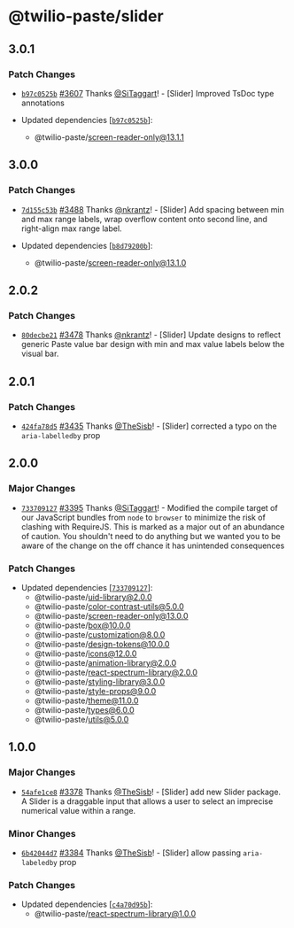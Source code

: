 # @twilio-paste/slider

## 3.0.1

### Patch Changes

- [`b97c0525b`](https://github.com/twilio-labs/paste/commit/b97c0525b7c3211cdb02808f07d45cb7106438f9) [#3607](https://github.com/twilio-labs/paste/pull/3607) Thanks [@SiTaggart](https://github.com/SiTaggart)! - [Slider] Improved TsDoc type annotations

- Updated dependencies [[`b97c0525b`](https://github.com/twilio-labs/paste/commit/b97c0525b7c3211cdb02808f07d45cb7106438f9)]:
  - @twilio-paste/screen-reader-only@13.1.1

## 3.0.0

### Patch Changes

- [`7d155c53b`](https://github.com/twilio-labs/paste/commit/7d155c53b63e0ad6a9914aed6309f3703d371848) [#3488](https://github.com/twilio-labs/paste/pull/3488) Thanks [@nkrantz](https://github.com/nkrantz)! - [Slider] Add spacing between min and max range labels, wrap overflow content onto second line, and right-align max range label.

- Updated dependencies [[`b8d79200b`](https://github.com/twilio-labs/paste/commit/b8d79200b03d2bef7e0f2106ea1ab2bc6335bc85)]:
  - @twilio-paste/screen-reader-only@13.1.0

## 2.0.2

### Patch Changes

- [`80decbe21`](https://github.com/twilio-labs/paste/commit/80decbe21966080f987f4567b459b0eb5b36e150) [#3478](https://github.com/twilio-labs/paste/pull/3478) Thanks [@nkrantz](https://github.com/nkrantz)! - [Slider] Update designs to reflect generic Paste value bar design with min and max value labels below the visual bar.

## 2.0.1

### Patch Changes

- [`424fa78d5`](https://github.com/twilio-labs/paste/commit/424fa78d559b8820b6bd8f221652ce24540a3608) [#3435](https://github.com/twilio-labs/paste/pull/3435) Thanks [@TheSisb](https://github.com/TheSisb)! - [Slider] corrected a typo on the `aria-labelledby` prop

## 2.0.0

### Major Changes

- [`733709127`](https://github.com/twilio-labs/paste/commit/7337091278722531e0b7498163be96857c889603) [#3395](https://github.com/twilio-labs/paste/pull/3395) Thanks [@SiTaggart](https://github.com/SiTaggart)! - Modified the compile target of our JavaScript bundles from `node` to `browser` to minimize the risk of clashing with RequireJS. This is marked as a major out of an abundance of caution. You shouldn't need to do anything but we wanted you to be aware of the change on the off chance it has unintended consequences

### Patch Changes

- Updated dependencies [[`733709127`](https://github.com/twilio-labs/paste/commit/7337091278722531e0b7498163be96857c889603)]:
  - @twilio-paste/uid-library@2.0.0
  - @twilio-paste/color-contrast-utils@5.0.0
  - @twilio-paste/screen-reader-only@13.0.0
  - @twilio-paste/box@10.0.0
  - @twilio-paste/customization@8.0.0
  - @twilio-paste/design-tokens@10.0.0
  - @twilio-paste/icons@12.0.0
  - @twilio-paste/animation-library@2.0.0
  - @twilio-paste/react-spectrum-library@2.0.0
  - @twilio-paste/styling-library@3.0.0
  - @twilio-paste/style-props@9.0.0
  - @twilio-paste/theme@11.0.0
  - @twilio-paste/types@6.0.0
  - @twilio-paste/utils@5.0.0

## 1.0.0

### Major Changes

- [`54afe1ce8`](https://github.com/twilio-labs/paste/commit/54afe1ce83d5bf27a83c3db802953f4fe53f0cd6) [#3378](https://github.com/twilio-labs/paste/pull/3378) Thanks [@TheSisb](https://github.com/TheSisb)! - [Slider] add new Slider package. A Slider is a draggable input that allows a user to select an imprecise numerical value within a range.

### Minor Changes

- [`6b42044d7`](https://github.com/twilio-labs/paste/commit/6b42044d7d4208df6af4c21ef325489fa9112121) [#3384](https://github.com/twilio-labs/paste/pull/3384) Thanks [@TheSisb](https://github.com/TheSisb)! - [Slider] allow passing `aria-labeledby` prop

### Patch Changes

- Updated dependencies [[`c4a70d95b`](https://github.com/twilio-labs/paste/commit/c4a70d95bf8d61649e5fb3cb9b67148438d27662)]:
  - @twilio-paste/react-spectrum-library@1.0.0
